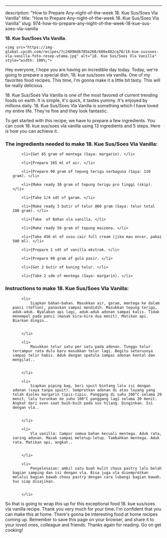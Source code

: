 ---
description: "How to Prepare Any-night-of-the-week 18. Kue Sus/Soes Vla Vanilla"
title: "How to Prepare Any-night-of-the-week 18. Kue Sus/Soes Vla Vanilla"
slug: 974-how-to-prepare-any-night-of-the-week-18-kue-sus-soes-vla-vanilla

<p>
	<strong>18. Kue Sus/Soes Vla Vanilla</strong>. 
	
</p>
<p>
	
	<img src="https://img-global.cpcdn.com/recipes/7c24096d6785e268/680x482cq70/18-kue-sussoes-vla-vanilla-foto-resep-utama.jpg" alt="18. Kue Sus/Soes Vla Vanilla" style="width: 100%;">
	
	
</p>
<p>
	Hey everyone, I hope you are having an incredible day today. Today, we're going to prepare a special dish, 18. kue sus/soes vla vanilla. One of my favorites food recipes. This time, I'm gonna make it a little bit tasty. This will be really delicious.
</p>
	
<p>
	18. Kue Sus/Soes Vla Vanilla is one of the most favored of current trending foods on earth. It is simple, it's quick, it tastes yummy. It's enjoyed by millions daily. 18. Kue Sus/Soes Vla Vanilla is something which I have loved my entire life. They're fine and they look fantastic.
</p>
<p>
	
</p>

<p>
To get started with this recipe, we have to prepare a few ingredients. You can cook 18. kue sus/soes vla vanilla using 13 ingredients and 5 steps. Here is how you can achieve it.
</p>

<h3>The ingredients needed to make 18. Kue Sus/Soes Vla Vanilla:</h3>

<ol>
	
		<li>{Get 85 gram of mentega (Saya: margarin). </li>
	
		<li>{Prepare 165 ml of air. </li>
	
		<li>{Prepare 90 gram of tepung terigu serbaguna (Saya: 110 gram). </li>
	
		<li>{Make ready 30 gram of tepung terigu pro tinggi (skip). </li>
	
		<li>{Take 1/4 sdt of garam. </li>
	
		<li>{Make ready 3 butir of telur @60 gram (Saya: telur total 180 gram). </li>
	
		<li>{Take  of Bahan vla vanilla. </li>
	
		<li>{Make ready 50 gram of tepung maizena. </li>
	
		<li>{Take 450 ml of susu cair full cream (jika mau encer, pakai 500 ml). </li>
	
		<li>{Prepare 1 sdt of vanilla ekstrak. </li>
	
		<li>{Prepare 90 gram of gula pasir. </li>
	
		<li>{Get 2 butir of kuning telur. </li>
	
		<li>{Take 2 sdm of mentega (Saya: margarin). </li>
	
</ol>
<p>
	
</p>

<h3>Instructions to make 18. Kue Sus/Soes Vla Vanilla:</h3>

<ol>
	
		<li>
			Siapkan bahan-bahan. Masukkan air, garam, mentega ke dalam panci (teflon), panaskan sampai mendidih. Masukkan tepung terigu, aduk-aduk. Nyalakan api lagi, aduk-aduk adonan sampai kalis. Tidak menempel pada panci (masak kira-kira dua menit). Matikan api. Biarkan dingin..
			
			
		</li>
	
		<li>
			Masukkan telur satu per satu pada adonan. Tunggu telur tercampur rata dulu baru masukkan telur lagi. Begitu seterusnya sampai telur habis. Aduk dengan spatula sampai adonan kental dan mengilat..
			
			
		</li>
	
		<li>
			Siapkan piping bag, beri spuit bintang lalu isi dengan adonan (saya tanpa spuit). Semprotkan adonan di atas loyang yang telah dioles margarin tipis-tipis. Panggang di suhu 200°C selama 20 menit, lalu turunkan ke suhu 180°C panggang lagi selama 20 menit. Angkat dari oven saat buih-buih pada sus hilang. Dinginkan. Isi dengan vla..
			
			
		</li>
	
		<li>
			Vla vanilla: Campur semua bahan kecuali mentega. Aduk rata, saring adonan. Masak sampai meletup-letup. Tambahkan mentega. Aduk rata. Matikan api, angkat..
			
			
		</li>
	
		<li>
			Penyelesaian: ambil satu buah kulit choux pastry lalu belah bagian samping dan isi dengan vla. Bisa juga vla disemprotkan melalui bagian bawah choux pastry dengan cara lubangi bagian bawah. Sus siap disajikan.
			
			
		</li>
	
</ol>

<p>
	
</p>

<p>
	So that is going to wrap this up for this exceptional food 18. kue sus/soes vla vanilla recipe. Thank you very much for your time. I'm confident that you can make this at home. There's gonna be interesting food at home recipes coming up. Remember to save this page on your browser, and share it to your loved ones, colleague and friends. Thanks again for reading. Go on get cooking!
</p>
